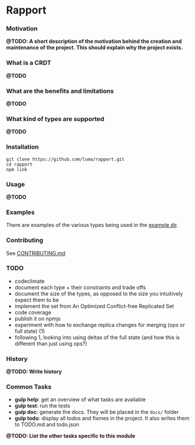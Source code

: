 # Rapport


### Motivation

**@TODO: A short description of the motivation behind the creation and maintenance of the project. This should explain why the project exists.**

### What is a CRDT

**@TODO**

### What are the benefits and limitations

**@TODO**

### What kind of types are supported

**@TODO**


### Installation


```shell
git clone https://github.com/luma/rapport.git
cd rapport
npm link
```


### Usage

**@TODO**


### Examples

There are examples of the various types being used in the [example dir](../example).


### Contributing

See [CONTRIBUTING.md](../master/CONTRIBUTING.md)

### TODO

* codeclimate
* document each type + their constraints and trade offs
* document the size of the types, as opposed to the size you intuitively expect them to be
* implement the set from An Optimized Conflict-free Replicated Set
* code coverage
* publish it on npmjs
* experiment with how to exchange replica changes for merging (ops or full state) (1)
* following 1, looking into using deltas of the full state (and how this is different than just using ops?)


### History

**@TODO: Write history**

### Common Tasks

* **gulp help**: get an overview of what tasks are available
* **gulp test**: run the tests
* **gulp doc**: generate the docs. They will be placed in the `docs/` folder
* **gulp todo**: display all todos and fixmes in the project. It also writes them to TODO.md and todo.json

**@TODO: List the other tasks specific to this module**
